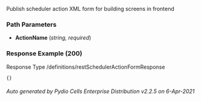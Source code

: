 






 
Publish scheduler action XML form for building screens in frontend  


### Path Parameters

 - **ActionName** (_string, required_) 




### Response Example (200)
Response Type /definitions/restSchedulerActionFormResponse

```
{}
```




###### Auto generated by Pydio Cells Enterprise Distribution v2.2.5 on 6-Apr-2021
